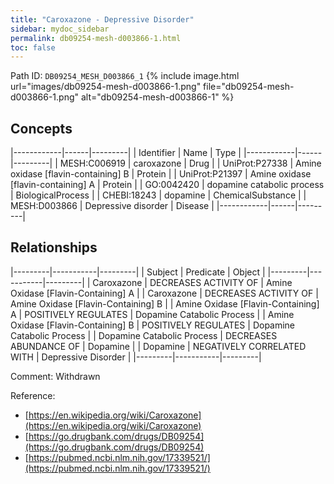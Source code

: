 ```yaml
---
title: "Caroxazone - Depressive Disorder"
sidebar: mydoc_sidebar
permalink: db09254-mesh-d003866-1.html
toc: false 
---
```



Path ID: `DB09254_MESH_D003866_1`
{% include image.html url="images/db09254-mesh-d003866-1.png" file="db09254-mesh-d003866-1.png" alt="db09254-mesh-d003866-1" %}

## Concepts

|------------|------|---------|
| Identifier | Name | Type    |
|------------|------|---------|
| MESH:C006919 | caroxazone | Drug |
| UniProt:P27338 | Amine oxidase [flavin-containing] B | Protein |
| UniProt:P21397 | Amine oxidase [flavin-containing] A | Protein |
| GO:0042420 | dopamine catabolic process | BiologicalProcess |
| CHEBI:18243 | dopamine | ChemicalSubstance |
| MESH:D003866 | Depressive disorder | Disease |
|------------|------|---------|

## Relationships

|---------|-----------|---------|
| Subject | Predicate | Object  |
|---------|-----------|---------|
| Caroxazone | DECREASES ACTIVITY OF | Amine Oxidase [Flavin-Containing] A |
| Caroxazone | DECREASES ACTIVITY OF | Amine Oxidase [Flavin-Containing] B |
| Amine Oxidase [Flavin-Containing] A | POSITIVELY REGULATES | Dopamine Catabolic Process |
| Amine Oxidase [Flavin-Containing] B | POSITIVELY REGULATES | Dopamine Catabolic Process |
| Dopamine Catabolic Process | DECREASES ABUNDANCE OF | Dopamine |
| Dopamine | NEGATIVELY CORRELATED WITH | Depressive Disorder |
|---------|-----------|---------|

Comment: Withdrawn

Reference: 
  - [https://en.wikipedia.org/wiki/Caroxazone](https://en.wikipedia.org/wiki/Caroxazone)
  - [https://go.drugbank.com/drugs/DB09254](https://go.drugbank.com/drugs/DB09254)
  - [https://pubmed.ncbi.nlm.nih.gov/17339521/](https://pubmed.ncbi.nlm.nih.gov/17339521/)
